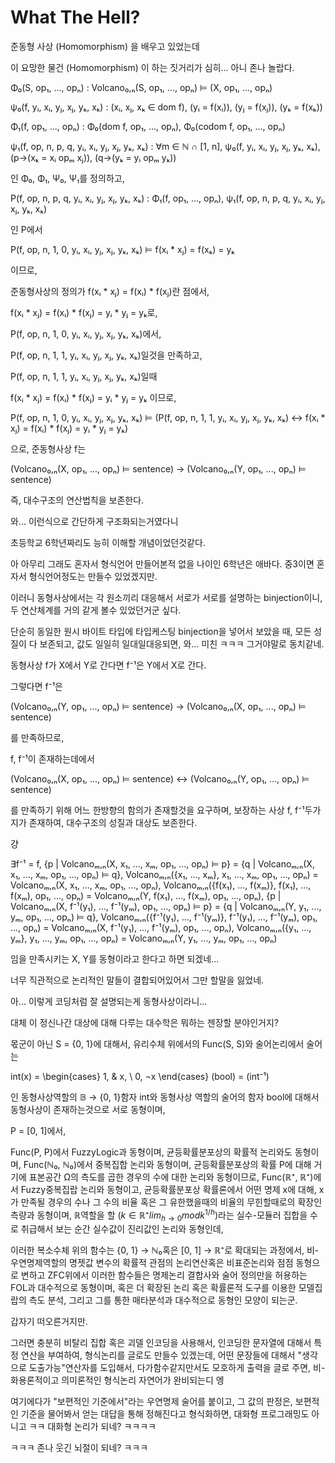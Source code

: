# What The Hell?

준동형 사상 (Homomorphism) 을 배우고 있었는데

이 요망한 물건 (Homomorphism) 이 하는 짓거리가 심히... 아니 존나 놀랍다.

Φ₀(S, op₁, ..., opₙ) : Volcano₀,ₙ(S, op₁, ..., opₙ) ⊨ (X, op₁, ..., opₙ)

ψ₀(f, yᵢ, xᵢ, yⱼ, xⱼ, yₖ, xₖ) : (xᵢ, xⱼ, xₖ ∈ dom f), (yᵢ = f(xᵢ)), (yⱼ = f(xⱼ)), (yₖ = f(xₖ))

Φ₁(f, op₁, ..., opₙ) : Φ₀(dom f, op₁, ..., opₙ), Φ₀(codom f, op₁, ..., opₙ)

ψ₁(f, op, n, p, q, yᵢ, xᵢ, yⱼ, xⱼ, yₖ, xₖ) : ∀m ∈ ℕ ∩ [1, n], ψ₀(f, yᵢ, xᵢ, yⱼ, xⱼ, yₖ, xₖ), (p→(xₖ = xᵢ opₘ xⱼ)), (q→(yₖ = yᵢ opₘ yₖ))

인 Φ₀, Φ₁, Ψ₀, Ψ₁를 정의하고,

P(f, op, n, p, q, yᵢ, xᵢ, yⱼ, xⱼ, yₖ, xₖ) : Φ₁(f, op₁, ..., opₙ), ψ₁(f, op, n, p, q, yᵢ, xᵢ, yⱼ, xⱼ, yₖ, xₖ)

인 P에서

P(f, op, n, 1, 0, yᵢ, xᵢ, yⱼ, xⱼ, yₖ, xₖ) ⊨ f(xᵢ * xⱼ) = f(xₖ) = yₖ

이므로,

준동형사상의 정의가 f(xᵢ * xⱼ) = f(xᵢ) * f(xⱼ)란 점에서,

f(xᵢ * xⱼ) = f(xᵢ) * f(xⱼ) = yᵢ * yⱼ = yₖ로,

P(f, op, n, 1, 0, yᵢ, xᵢ, yⱼ, xⱼ, yₖ, xₖ)에서,

P(f, op, n, 1, 1, yᵢ, xᵢ, yⱼ, xⱼ, yₖ, xₖ)일것을 만족하고,

P(f, op, n, 1, 1, yᵢ, xᵢ, yⱼ, xⱼ, yₖ, xₖ)일때

f(xᵢ * xⱼ) = f(xᵢ) * f(xⱼ) = yᵢ * yⱼ = yₖ 이므로,

P(f, op, n, 1, 0, yᵢ, xᵢ, yⱼ, xⱼ, yₖ, xₖ) ⊨ (P(f, op, n, 1, 1, yᵢ, xᵢ, yⱼ, xⱼ, yₖ, xₖ) ↔ f(xᵢ * xⱼ) = f(xᵢ) * f(xⱼ) = yᵢ * yⱼ = yₖ)

으로, 준동형사상 f는

(Volcano₀,ₙ(X, op₁, ..., opₙ) ⊨ sentence) → (Volcano₀,ₙ(Y, op₁, ..., opₙ) ⊨ sentence)

즉, 대수구조의 연산법칙을 보존한다.

와... 이런식으로 간단하게 구조화되는거였다니

초등학교 6학년짜리도 능히 이해할 개념이었던것같다.

아 아무리 그래도 혼자서 형식언어 만들어본적 없을 나이인 6학년은 애바다. 중3이면 혼자서 형식언어정도는 만들수 있었겠지만.

이러니 동형사상에서는 각 원소끼리 대응해서 서로가 서로를 설명하는 binjection이니, 두 연산체계를 거의 같게 볼수 있었던거군 싶다.

단순히 동일한 원시 바이트 타입에 타입케스팅 binjection을 넣어서 보았을 때, 모든 성질이 다 보존되고, 값도 일일히 일대일대응되면, 와... 미친 ㅋㅋㅋ 그거야말로 동치같네.

동형사상 f가 X에서 Y로 간다면 f⁻¹은 Y에서 X로 간다.

그렇다면 f⁻¹은

(Volcano₀,ₙ(Y, op₁, ..., opₙ) ⊨ sentence) → (Volcano₀,ₙ(X, op₁, ..., opₙ) ⊨ sentence)

를 만족하므로, 

f, f⁻¹이 존재하는데에서

(Volcano₀,ₙ(X, op₁, ..., opₙ) ⊨ sentence) ↔ (Volcano₀,ₙ(Y, op₁, ..., opₙ) ⊨ sentence)

를 만족하기 위해 어느 한방향의 함의가 존재할것을 요구하며, 보장하는 사상 f, f⁻¹두가지가 존재하여, 대수구조의 성질과 대상도 보존한다.

걍

∃f⁻¹ = f, {p | Volcanoₘ,ₙ(X, x₁, ..., xₘ, op₁, ..., opₙ) ⊨ p} = {q | Volcanoₘ,ₙ(X, x₁, ..., xₘ, op₁, ..., opₙ) ⊨ q}, Volcanoₘ,ₙ({x₁, ..., xₘ}, x₁, ..., xₘ, op₁, ..., opₙ) = Volcanoₘ,ₙ(X, x₁, ..., xₘ, op₁, ..., opₙ), Volcanoₘ,ₙ({f(x₁), ..., f(xₘ)}, f(x₁), ..., f(xₘ), op₁, ..., opₙ) = Volcanoₘ,ₙ(Y, f(x₁), ..., f(xₘ), op₁, ..., opₙ), {p | Volcanoₘ,ₙ(X, f⁻¹(y₁), ..., f⁻¹(yₘ), op₁, ..., opₙ) ⊨ p} = {q | Volcanoₘ,ₙ(Y, y₁, ..., yₘ, op₁, ..., opₙ) ⊨ q}, Volcanoₘ,ₙ({f⁻¹(y₁), ..., f⁻¹(yₘ)}, f⁻¹(y₁), ..., f⁻¹(yₘ), op₁, ..., opₙ) = Volcanoₘ,ₙ(X, f⁻¹(y₁), ..., f⁻¹(yₘ), op₁, ..., opₙ), Volcanoₘ,ₙ({y₁, ..., yₘ}, y₁, ..., yₘ, op₁, ..., opₙ) = Volcanoₘ,ₙ(Y, y₁, ..., yₘ, op₁, ..., opₙ)

임을 만족시키는 X, Y를 동형이라고 한다고 하면 되겠네...

너무 직관적으로 논리적인 말들이 결합되어있어서 그만 할말을 잃었네.

아... 이렇게 코딩처럼 잘 설명되는게 동형사상이라니...

대체 이 정신나간 대상에 대해 다루는 대수학은 뭐하는 젠장할 분야인거지?

몫군이 아닌 S = {0, 1}에 대해서, 유리수체 위에서의 Func(S, S)와 술어논리에서 술어는

int(x) = \begin{cases} 1, & x, \\ 0, ¬x \end{cases}
(bool) = (int⁻¹)

인 동형사상역할의 𝔹 → {0, 1}함자 int와 동형사상 역할의 술어의 함자 bool에 대해서 동형사상이 존재하는것으로 서로 동형이며,

P = [0, 1]에서,

Func(P, P)에서 FuzzyLogic과 동형이며, 균등확률분포상의 확률적 논리와도 동형이며,
Func(ℕ₀, ℕ₀)에서 중복집합 논리와 동형이며, 균등확률분포상의 확률 P에 대해 거기에 표본공간 Ω의 측도를 곱한 경우의 수에 대한 논리와 동형이므로,
Func(ℝ⁺, ℝ⁺)에서 Fuzzy중복집랍 논리와 동형이고, 균등확률분포상 확률론에서 어떤 명제 x에 대해, x가 만족될 경우의 수나 그 수의 비율 혹은 그 유한했을때의 비율의 무힌할때로의 확장인 측량과 동형이며, ℝ역할을 할 $(k ∈ ℝ⁺ lim_{h → 0} mod k^{1/h})$라는 실수-모듈러 집합을 수로 취급해서 보는 순간 실수값이 진리값인 논리와 동형인데,

이러한 복소수체 위의 함수는 {0, 1} → ℕ₀혹은 [0, 1] → ℝ⁺로 확대되는 과정에서, 비-우연명제역할의 명젯값 변수의 확률적 관점의 논리연산혹은 비표준논리와 점점 동형으로 변하고 ZFC위에서 이러한 함수들은 명제논리 결합사와 술어 정의만을 허용하는 FOL과 대수적으로 동형이며, 혹은 더 확장된 논리 혹은 확률론적 도구를 이용한 모델집랍의 측도 분석, 그리고 그를 통한 매타분석과 대수적으로 동형인 모양이 되는군.

갑자기 떠오른거지만.

그러면 충분히 비탈리 집합 혹은 괴델 인코딩을 사용해서, 인코딩한 문자열에 대해서 특정 연산을 부여하여, 형식논리를 글로도 만들수 있겠는데, 어떤 문장들에 대해서 "생각으로 도출가능"연산자를 도입해서, 다가함수같지만서도 모호하게 출력을 글로 주면, 비-화용론적이고 의미론적인 형식논리 자연어가 완비되는디 엥

여기에다가 "보편적인 기준에서"라는 우연명제 술어를 붙이고, 그 값의 판정은, 보편적인 기준을 물어봐서 얻는 대답을 통해 정해진다고 형식화하면, 대화형 프로그래밍도 아니고 ㅋㅋ 대화형 논리가 되네? ㅋㅋㅋㅋ

ㅋㅋㅋ 존나 웃긴 뇌절이 되네? ㅋㅋㅋ